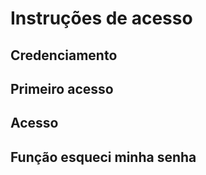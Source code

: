# Instruções de acesso

## Credenciamento

## Primeiro acesso

## Acesso

## Função esqueci minha senha
